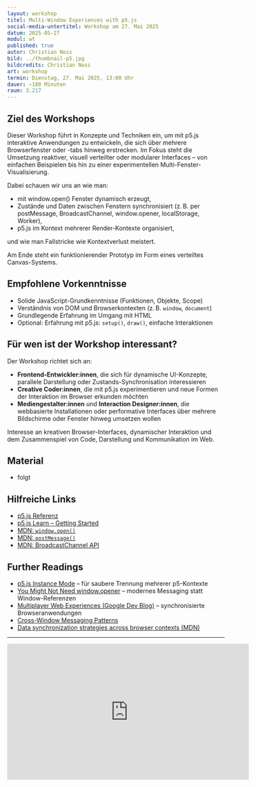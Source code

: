 ```yaml
---
layout: workshop
titel: Multi-Window Experiences with p5.js
social-media-untertitel: Workshop am 27. Mai 2025
datum: 2025-05-27
modul: wt
published: true
autor: Christian Noss
bild: ../thumbnail-p5.jpg
bildcredits: Christian Noss
art: workshop
termin: Dienstag, 27. Mai 2025, 13:00 Uhr
dauer: ~180 Minuten
raum: 3.217
---
```


## Ziel des Workshops

Dieser Workshop führt in Konzepte und Techniken ein, um mit p5.js interaktive Anwendungen zu entwickeln, die sich über mehrere Browserfenster oder -tabs hinweg erstrecken. Im Fokus steht die Umsetzung reaktiver, visuell verteilter oder modularer Interfaces – von einfachen Beispielen bis hin zu einer experimentellen Multi-Fenster-Visualisierung.

Dabei schauen wir uns an wie man:
- mit window.open() Fenster dynamisch erzeugt,
- Zustände und Daten zwischen Fenstern synchronisiert (z. B. per postMessage, BroadcastChannel, window.opener, localStorage, Worker),
- p5.js im Kontext mehrerer Render-Kontexte organisiert,

und wie man Fallstricke wie Kontextverlust meistert.

Am Ende steht ein funktionierender Prototyp im Form eines verteiltes Canvas-Systems.



## Empfohlene Vorkenntnisse

* Solide JavaScript-Grundkenntnisse (Funktionen, Objekte, Scope)
* Verständnis von DOM und Browserkontexten (z. B. `window`, `document`)
* Grundlegende Erfahrung im Umgang mit HTML
* Optional: Erfahrung mit p5.js: `setup()`, `draw()`, einfache Interaktionen


## Für wen ist der Workshop interessant?

Der Workshop richtet sich an:

* **Frontend-Entwickler\:innen**, die sich für dynamische UI-Konzepte, parallele Darstellung oder Zustands-Synchronisation interessieren
* **Creative Coder\:innen**, die mit p5.js experimentieren und neue Formen der Interaktion im Browser erkunden möchten
* **Mediengestalter\:innen** und **Interaction Designer\:innen**, die webbasierte Installationen oder performative Interfaces über mehrere Bildschirme oder Fenster hinweg umsetzen wollen

Interesse an kreativen Browser-Interfaces, dynamischer Interaktion und dem Zusammenspiel von Code, Darstellung und Kommunikation im Web.

## Material
- folgt

## Hilfreiche Links

* [p5.js Referenz](https://p5js.org/reference/)
* [p5.js Learn – Getting Started](https://p5js.org/learn/)
* [MDN: `window.open()`](https://developer.mozilla.org/en-US/docs/Web/API/Window/open)
* [MDN: `postMessage()`](https://developer.mozilla.org/en-US/docs/Web/API/Window/postMessage)
* [MDN: BroadcastChannel API](https://developer.mozilla.org/en-US/docs/Web/API/Broadcast_Channel_API)



## Further Readings

* [p5.js Instance Mode](https://github.com/processing/p5.js/wiki/Global-and-instance-mode) – für saubere Trennung mehrerer p5-Kontexte
* [You Might Not Need window.opener](https://web.dev/broadcastchannel/) – modernes Messaging statt Window-Referenzen
* [Multiplayer Web Experiences (Google Dev Blog)](https://developer.chrome.com/articles/multiplayer-web-experiences/) – synchronisierte Browseranwendungen
* [Cross-Window Messaging Patterns](https://developer.mozilla.org/en-US/docs/Web/API/Window/postMessage#examples)
* [Data synchronization strategies across browser contexts (MDN)](https://developer.mozilla.org/en-US/docs/Web/API/Web_Workers_API/Structured_clone_algorithm)

---

<iframe width="560" height="315" src="https://www.youtube.com/embed/1y0tDdqGVW0?si=pxMa2FjWL_yUgDvP" title="YouTube video player" frameborder="0" allow="accelerometer; autoplay; clipboard-write; encrypted-media; gyroscope; picture-in-picture; web-share" referrerpolicy="strict-origin-when-cross-origin" allowfullscreen></iframe>

